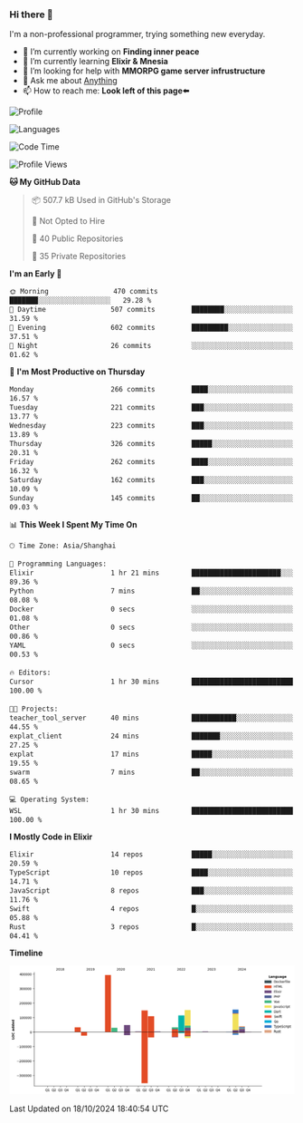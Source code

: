### Hi there 👋

I'm a non-professional programmer, trying something new everyday.

<!--
**dyzdyz010/dyzdyz010** is a ✨ _special_ ✨ repository because its `README.md` (this file) appears on your GitHub profile.
-->

- 🔭 I’m currently working on **Finding inner peace**
- 🌱 I’m currently learning **Elixir & Mnesia**
- 🤔 I’m looking for help with **MMORPG game server infrustructure**
- 💬 Ask me about [Anything](https://github.com/dyzdyz010/dyzdyz010/issues)
- 📫 How to reach me: **Look left of this page⬅️**

<!-- - 👯 I’m looking to collaborate on
- 😄 Pronouns: ...
- ⚡ Fun fact: ...
 -->
 
![Profile](https://github-readme-stats.vercel.app/api?username=dyzdyz010&count_private=true&show_icons=true&theme=dracula)

![Languages](https://github-readme-stats.vercel.app/api/top-langs/?username=dyzdyz010&layout=compact&theme=dracula)

<!--START_SECTION:waka-->
![Code Time](http://img.shields.io/badge/Code%20Time-1%2C821%20hrs%2035%20mins-blue)

![Profile Views](http://img.shields.io/badge/Profile%20Views-2-blue)

**🐱 My GitHub Data** 

> 📦 507.7 kB Used in GitHub's Storage 
 > 
> 🚫 Not Opted to Hire
 > 
> 📜 40 Public Repositories 
 > 
> 🔑 35 Private Repositories 
 > 
**I'm an Early 🐤** 

```text
🌞 Morning                470 commits         ███████░░░░░░░░░░░░░░░░░░   29.28 % 
🌆 Daytime                507 commits         ████████░░░░░░░░░░░░░░░░░   31.59 % 
🌃 Evening                602 commits         █████████░░░░░░░░░░░░░░░░   37.51 % 
🌙 Night                  26 commits          ░░░░░░░░░░░░░░░░░░░░░░░░░   01.62 % 
```
📅 **I'm Most Productive on Thursday** 

```text
Monday                   266 commits         ████░░░░░░░░░░░░░░░░░░░░░   16.57 % 
Tuesday                  221 commits         ███░░░░░░░░░░░░░░░░░░░░░░   13.77 % 
Wednesday                223 commits         ███░░░░░░░░░░░░░░░░░░░░░░   13.89 % 
Thursday                 326 commits         █████░░░░░░░░░░░░░░░░░░░░   20.31 % 
Friday                   262 commits         ████░░░░░░░░░░░░░░░░░░░░░   16.32 % 
Saturday                 162 commits         ███░░░░░░░░░░░░░░░░░░░░░░   10.09 % 
Sunday                   145 commits         ██░░░░░░░░░░░░░░░░░░░░░░░   09.03 % 
```


📊 **This Week I Spent My Time On** 

```text
🕑︎ Time Zone: Asia/Shanghai

💬 Programming Languages: 
Elixir                   1 hr 21 mins        ██████████████████████░░░   89.36 % 
Python                   7 mins              ██░░░░░░░░░░░░░░░░░░░░░░░   08.08 % 
Docker                   0 secs              ░░░░░░░░░░░░░░░░░░░░░░░░░   01.08 % 
Other                    0 secs              ░░░░░░░░░░░░░░░░░░░░░░░░░   00.86 % 
YAML                     0 secs              ░░░░░░░░░░░░░░░░░░░░░░░░░   00.53 % 

🔥 Editors: 
Cursor                   1 hr 30 mins        █████████████████████████   100.00 % 

🐱‍💻 Projects: 
teacher_tool_server      40 mins             ███████████░░░░░░░░░░░░░░   44.55 % 
explat_client            24 mins             ███████░░░░░░░░░░░░░░░░░░   27.25 % 
explat                   17 mins             █████░░░░░░░░░░░░░░░░░░░░   19.55 % 
swarm                    7 mins              ██░░░░░░░░░░░░░░░░░░░░░░░   08.65 % 

💻 Operating System: 
WSL                      1 hr 30 mins        █████████████████████████   100.00 % 
```

**I Mostly Code in Elixir** 

```text
Elixir                   14 repos            █████░░░░░░░░░░░░░░░░░░░░   20.59 % 
TypeScript               10 repos            ████░░░░░░░░░░░░░░░░░░░░░   14.71 % 
JavaScript               8 repos             ███░░░░░░░░░░░░░░░░░░░░░░   11.76 % 
Swift                    4 repos             █░░░░░░░░░░░░░░░░░░░░░░░░   05.88 % 
Rust                     3 repos             █░░░░░░░░░░░░░░░░░░░░░░░░   04.41 % 
```



**Timeline**

![Lines of Code chart](https://raw.githubusercontent.com/dyzdyz010/dyzdyz010/master/assets/bar_graph.png)


 Last Updated on 18/10/2024 18:40:54 UTC
<!--END_SECTION:waka-->
